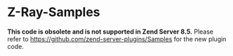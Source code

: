 Z-Ray-Samples
=============

**This code is obsolete and is not supported in Zend Server 8.5.** Please refer to https://github.com/zend-server-plugins/Samples for the new plugin code.
